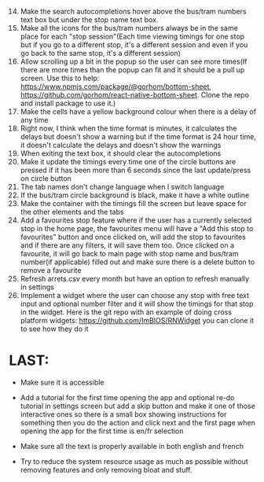<!-- 1. Remove the times page properly and fix any things that might refer to it -->
<!-- 2. Use the arrets.csv filtering and checking like the js code has(JS code is in website.js) -->
<!-- 3. Make the settings work because switching between light mode and dark mode doesn't work and switching between having the format in minutes and having the format in 24 hour time doesn't work -->
<!-- 3.5. Make the settings work because switching between light mode and dark mode doesn't work(Just the text constantly says "dark mode") and switching between having the format in minutes until next bux/tram and having the format in 24 hour time doesn't work(Again just the text stays the same) -->
<!-- 4. Allow tapping outside the timings popup to exit it -->
<!-- 5. Make the 4 timings in a grid and make them a tiny bit wider to look better -->
<!-- 6. Make the shadow not go up with the popup, make it fade in so it looks nicer -->
<!-- 7. Keep when you show the number filters consistent so have it always show stop name text box and always show bus/tram number textbox -->
<!-- 7.1. Make the number filters actually work and make it a number input so no letters allowed and have the number keypad -->
<!-- 7.2. Remove the number filters. -->
<!-- 7.3. Implement a bus/tram number filter text box that will go right under the stop name and it will always be available and the purpose is to make sure it only shows the buses/trams in that box. It will work the same way it's done in the javascript. #File:website.js -->
<!-- 8. Properly implement favourite stops properly so in the favourites page, it has a button that says "Add current stop to favourites" and make sure it keeps all the bus/tram number filters from the text box so it autofills the stop name text box and the bus/tram number text box. By the way, the add to favourites button should be in the favourites menu not on any other page -->
<!-- 8.1. It doesn't actually show the stop/filters in the favourites menu. It should store the stop name and bus/tram numbers filter and then show that info so the user knows which one it is and maybe call it saved stops but first fix all the other things because I can't save stops and when I press the button, it just sends me back to home page. By the way, the add to favourites button should be in the favourites menu not on any other page -->
<!-- 9. Make the circle buttons a tiny bit smaller -->
<!-- 9.5. (Revert) Make the circle buttons a tiny bit bigger to maybe 110 -->
<!-- 10. Make the circles collectively centred -->
<!-- 11. It's not properly using the search.ch API to get the nicely formatted stop names when doing location detection -->
<!-- 12. When refreshing, make it cache the old timing then once the new timings have been fully fetched and fully received then replace the old timings with the new timings seamlessly so it doesn't show a loading wheel -->
<!-- 13. Make it easier to configure settings in a file. For example, the old javascript code had a part at the top to configure it but maybe we can have config.json but make sure EVERYTHING uses it and there isn't just a configuration option for no reason:

const API_ENDPOINTS = {
    LOCATIONS: "https://transport.opendata.ch/v1/locations",
    STATIONBOARD: "https://search.ch/timetable/api/stationboard.fr.json",
    ARRETS_CSV: "arrets.csv"
}
const TIME_CONFIG = {
    TIMEZONE: "Europe/Zurich",
    STATIONBOARD_LIMIT: 300,
    DEBOUNCE_DELAY: 600,
    REFRESH_INTERVALS: {
        NORMAL_MODE: 30000,
        UNINTERACTIVE_MODE: 20000,
        COUNTDOWN: 5000
    },
    ANIMATION_DELAYS: {
        MODAL: 300,
        VISIBILITY: 500,
        RESIZE: 500,
        DEVTOOLS: 300,
        FADE: 300
    },
    GRID_CELLS_PER_ROW: 2,
    MAX_DEPARTURES_SHOWN: 6
}
const UI_CONFIG = {
    SUGGESTIONS_LIMIT: 4,
    DEFAULT_LANGUAGE: "en",
    LANGUAGES: {
        EN: "en",
        FR: "fr"
    }
}
const URL_PARAMS = {
    DARK_MODE: "darkMode",
    LANGUAGE: "lang",
    STOP: "stop",
    NUMBERS: "numbers",
    UNINTERACTIVE: "uninteractive",
    TIME_FORMAT: "timeFormat"
}
const defaultSettings = {
    darkMode: false,
    language: UI_CONFIG.LANGUAGES.EN,
    timeFormat: "minutes"
} -->
14. Make the search autocompletions hover above the bus/tram numbers text box but under the stop name text box.
15. Make all the icons for the bus/tram numbers always be in the same place for each "stop session"(Each time viewing timings for one stop but if you go to a different stop, it's a different session and even if you go back to the same stop, it's a different session)
16. Allow scrolling up a bit in the popup so the user can see more times(If there are more times than the popup can fit and it should be a pull up screen. Use this to help: https://www.npmjs.com/package/@gorhom/bottom-sheet, https://github.com/gorhom/react-native-bottom-sheet. Clone the repo and install package to use it.)
17. Make the cells have a yellow background colour when there is a delay of any time
18. Right now, I think when the time format is minutes, it calculates the delays but doesn't show a warning but if the time format is 24 hour time, it doesn't calculate the delays and doesn't show the warnings
19. When exiting the text box, it should clear the autocompletions
21. Make it update the timings every time one of the circle buttons are pressed if it has been more than 6 seconds since the last update/press on circle button
22. The tab names don't change language when I switch language
23. If the bus/tram circle background is black, make it have a white outline 
24. Make the container with the timings fill the screen but leave space for the other elements and the tabs
25. Add a favourites stop feature where if the user has a currently selected stop in the home page, the favourites menu will have a "Add this stop to favourites" button and once clicked on, will add the stop to favourites and if there are any filters, it will save them too. Once clicked on a favourite, it will go back to main page with stop name and bus/tram number(if applicable) filled out and make sure there is a delete button to remove a favourite
26. Refresh arrets.csv every month but have an option to refresh manually in settings
27. Implement a widget where the user can choose any stop with free text input and optional number filter and it will show the timings for that stop in the widget. Here is the git repo with an example of doing cross platform widgets: https://github.com/ImBIOS/RNWidget you can clone it to see how they do it


# LAST:
- Make sure it is accessible
- Add a tutorial for the first time opening the app and optional re-do tutorial in settings screen but add a skip button and make it one of those interactive ones so there is a small box showing instructions for something then you do the action and click next and the first page when opening the app for the first time is en/fr selection
- Make sure all the text is properly available in both english and french


- Try to reduce the system resource usage as much as possible without removing features and only removing bloat and stuff.